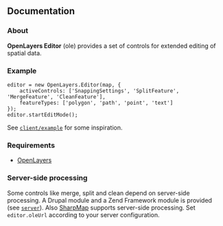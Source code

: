 ## Documentation

### About

**OpenLayers Editor** (ole) provides a set of controls for extended editing of spatial data.

### Example

    editor = new OpenLayers.Editor(map, {
        activeControls: ['SnappingSettings', 'SplitFeature', 'MergeFeature', 'CleanFeature'],
        featureTypes: ['polygon', 'path', 'point', 'text']
    });
    editor.startEditMode();

See [`client/example`](https://github.com/geops/ole/tree/master/client/example) for some inspiration.

### Requirements

* [OpenLayers](http://openlayers.org/)

### Server-side processing

Some controls like merge, split and clean depend on server-side processing.
A Drupal module and a Zend Framework module is provided  (see [`server`](https://github.com/geops/ole/tree/master/server)). 
Also [SharpMap](http://sharpmap.codeplex.com/) supports server-side processing.
Set `editor.oleUrl` according to your server configuration.